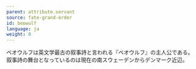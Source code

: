 ```yaml
---
parent: attribute.servant
source: fate-grand-order
id: beowulf
language: ja
weight: 0
---
```


ベオウルフは英文学最古の叙事詩と言われる『ベオウルフ』の主人公である。
叙事詩の舞台となっているのは現在の南スウェーデンからデンマーク近辺。
